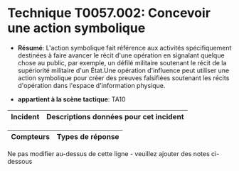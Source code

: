 # Technique T0057.002: Concevoir une action symbolique

* **Résumé**: L'action symbolique fait référence aux activités spécifiquement destinées à faire avancer le récit d'une opération en signalant quelque chose au public, par exemple, un défilé militaire soutenant le récit de la supériorité militaire d'un État.Une opération d'influence peut utiliser une action symbolique pour créer des preuves falsifiées soutenant les récits d'opération dans l'espace d'information physique.

* **appartient à la scène tactique**: TA10


|Incident |Descriptions données pour cet incident |
|-------- |-------------------- |



|Compteurs |Types de réponse |
|-------- |-------------- |


Ne pas modifier au-dessus de cette ligne - veuillez ajouter des notes ci-dessous